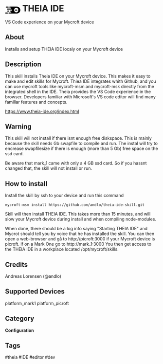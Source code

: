 # <img src='theia.png' card_color='#40DBB0' width='50' style='vertical-align:bottom'/> THEIA IDE
VS Code experience on your Mycroft device

## About
Installs and setup THEIA IDE localy on your Mycroft device

## Description
This skill installs Theia IDE on your Mycroft device. This makes it easy to make and edit skills for Mycroft. Thiea IDE integrates whith Github, and you can use mycroft tools like mycroft-msm and mycroft-msk directly from the integrated shell in the IDE.
Theia provides the VS Code experience in the browser. Developers familiar with Microsoft's VS code editor will find many familiar features and concepts.

https://www.theia-ide.org/index.html

## Warning
This skill will not install if there isnt enough free diskspace. This is mainly because the skill needs Gb swapfile to compile and run.
The instal will try to encrease swapfilesize if there is enough (more than 5 Gb) free space on the ssd card.

Be aware that mark_1 came with only  a 4 GB ssd card. So if you hassnt changed that, the skill will not install or run.

## How to install
Install the skill by ssh to your device and run this command
```
mycroft-msm install https://github.com/andlo/theia-ide-skill.git
```
Skill will then install THEIA IDE. This takes more than 15 minutes, and will slow your Mycroft device during install and when compiling node-modules.

When done, there should be a log info saying "Starting THEIA IDE" and Mycrot should tell you by voice that he has installed the skill.
You can then open a web-browser and gå to http://picroft:3000 if your Mycroft device is picroft. If on a Mark One go to http://mark_1:3000
You then get access to the THEIA IDE in a workplace located /opt/mycroft/skills.

## Credits
Andreas Lorensen (@andlo)

## Supported Devices
platform_mark1 platform_picroft

## Category
**Configuration**

## Tags
#theia
#IDE
#editor
#dev
